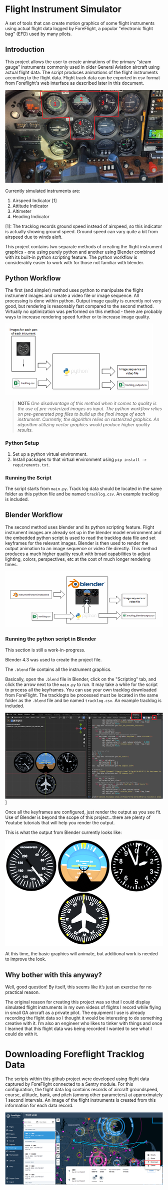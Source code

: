 # Flight Instrument Simulator
A set of tools that can create motion graphics of some flight instruments using actual flight data logged by ForeFlight, a popular "electronic flight bag" (EFD) used by many pilots.

## Introduction
This project allows the user to create animations of the primary “steam gauge” instruments commonly used in older General Aviation aircraft using actual flight data. The script produces animations of the flight instruments according to the flight data. Flight track data can be exported in csv format from Foreflight's web interface as described later in this document.

![image](./documentation/flight_deck_instruments.png)

Currently simulated instruments are:
1. Airspeed Indicator [1]
2. Attitude Indicator
3. Altimeter
4. Heading Indicator

[1]: The tracklog records ground speed instead of airspeed, so this indicator is actually showing ground speed. Ground speed can vary quite a bit from airspeed due to winds aloft.

This project contains two separate methods of creating the flight instrument graphics - one using purely python and another using Blender combined with its built-in python scripting feature. The python workflow is considerably easier to work with for those not familiar with blender.

## Python Workflow
The first (and simpler) method uses python to manipulate the flight instrument images and create a video file or image sequence. All processing is done within python. Output image quality is currently not very good, but rendering is reasonably fast compared to the second method. Virtually no optimization was performed on this method - there are probably ways to increase rendering speed further or to increase image quality.

![image](./documentation/python_workflow.png)

>**NOTE** *One disadvantage of this method when it comes to quality is the use of pre-rasterized images as input. The python workflow relies on pre-generated png files to build up the final image of each instrument. Currently, the algorithm relies on rasterized graphics. An algorithm utilizing vector graphics would produce higher quality results.*

[openh264]: https://github.com/cisco/openh264
[LICENSE]: ./LICENSE
### Python Setup
1. Set up a python virtual environment.
2. Install packages to that virtual environment using `pip install -r requirements.txt`.

<!--- Not including video writer function at this time as it is a little more complicated to set up, but here is the info if it is decided to add it later.

3. Download the OpenH264 codec from [https://github.com/cisco/openh264][openh264] and extract the openh264-x.x.x-win64.dll file to the python_workflow folder. Before using this codec file you must read and agree to the license terms provided by Cisco. See the "About The Cisco-Provided Binary of OpenH264 Video Codec" section in [LICENSE].-->

### Running the Script
The script starts from `main.py`. Track log data should be located in the same folder as this python file and be named `tracklog.csv`. An example tracklog is included.

## Blender Workflow
The second method uses blender and its python scripting feature. Flight instrument images are already set up in the blender model environment and the embedded python script is used to read the tracklog data file and set keyframes for the relevant images. Blender is then used to render the output animation to an image sequence or video file directly. This method produces a much higher quality result with broad capabilities to adjust lighting, colors, perspectives, etc at the cost of much longer rendering times.

![image](./documentation/blender_workflow.png)    


### Running the python script in Blender
This section is still a work-in-progress.

Blender 4.3 was used to create the project file.

The `.blend` file contains all the instrument graphics. 

Basically, open the `.blend` file in Blender, click on the "Scripting" tab, and click the arrow next to the `main.py` to run. It may take a while for the script to process all the keyframes.
You can use your own tracklog downloaded from ForeFlight. The tracklogto be processed must be located in the same folder as the `.blend` file and be named `tracklog.csv`. An example tracklog is included.

![image](./documentation/blender_run_script.png)]

Once all the keyframes are configured, just render the output as you see fit. Use of Blender is beyond the scope of this project...there are plenty of Youtube tutorials that will help you render the output.

This is what the output from Blender currently looks like:

![image](./documentation/blender_output.png)

At this time, the basic graphics will animate, but additional work is needed to improve the look.

## Why bother with this anyway?

Well, good question! By itself, this seems like it’s just an exercise for no practical reason.

The original reason for creating this project was so that I could display simulated flight instruments in my own videos of flights I record while flying in small GA aircraft as a private pilot. The equipment I use is already recording the flight data so I thought it would be interesting to do something creative with it. I’m also an engineer who likes to tinker with things and once I learned that this flight data was being recorded I wanted to see what I could do with it.

# Downloading Foreflight Tracklog Data
The scripts within this github project were developed using flight data captured by ForeFlight connected to a Sentry module. For this configuration, the flight data log contains records of aircraft groundspeed, course, altitude, bank, and pitch (among other parameters) at approximately 1 second intervals. An image of the flight instruments is created from this information for each data record.

![image](./documentation/foreflight_tracklog_download.png)

